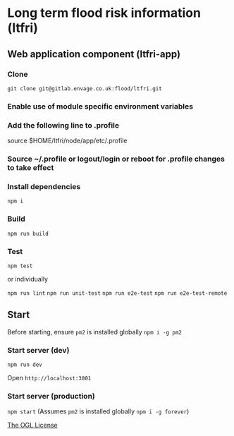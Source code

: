# Long term flood risk information (ltfri)

## Web application component (ltfri-app)

### Clone
`git clone git@gitlab.envage.co.uk:flood/ltfri.git`

### Enable use of module specific environment variables
### Add the following line to .profile
source $HOME/ltfri/node/app/etc/.profile

### Source ~/.profile or logout/login or reboot for .profile changes to take effect

### Install dependencies
`npm i`

### Build
`npm run build`

### Test
`npm test`

or individually

`npm run lint`
`npm run unit-test`
`npm run e2e-test`
`npm run e2e-test-remote`

## Start
Before starting, ensure `pm2` is installed globally `npm i -g pm2`

### Start server (dev)
`npm run dev`

Open `http://localhost:3001`

### Start server (production)
`npm start` (Assumes `pm2` is installed globally `npm i -g forever`)


[The OGL License](http://www.nationalarchives.gov.uk/doc/open-government-licence/version/3/)
